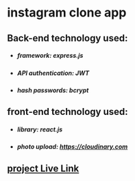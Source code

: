 # instagram clone app
## Back-end technology used:
* ##### framework: express.js
* ##### API authentication: JWT
* ##### hash passwords: bcrypt
## front-end technology used:
* ##### library: react.js
* ##### photo upload: https://cloudinary.com
## [project Live Link](https://instagram-cloned-app.herokuapp.com/)
